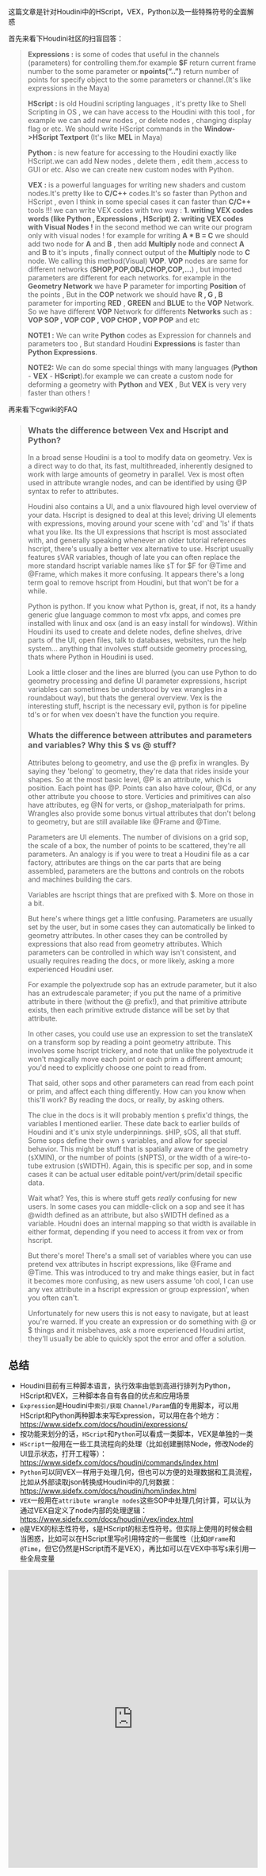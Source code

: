 这篇文章是针对Houdini中的HScript，VEX，Python以及一些特殊符号的全面解惑



首先来看下Houdini社区的扫盲回答：

> **Expressions :** is some of codes that useful in the channels (parameters) for controlling them.for example **$F** return current frame number to the some parameter or **npoints(“..”)** return number of points for specify object to the some parameters or channel.(It's like expressions in the Maya)
>
> **HScript :** is old Houdini scripting languages , it's pretty like to Shell Scripting in OS , we can have access to the Houdini with this tool , for example we can add new nodes , or delete nodes , changing display flag or etc.
> We should write HScript commands in the **Window->HScript Textport**
> (It's like **MEL** in Maya)
>
> **Python :** is new feature for accessing to the Houdini exactly like HScript.we can add New nodes , delete them , edit them ,access to GUI or etc.
> Also we can create new custom nodes with Python.
>
> **VEX :** is a powerful languages for writing new shaders and custom nodes.It's pretty like to **C/C++** codes.It's so faster than Python and HScript , even I think in some special cases it can faster than **C/C++** tools !!!
> we can write VEX codes with two way :
> **1. writing VEX codes words (like Python , Expressions , HScript)**
> **2. writing VEX codes with Visual Nodes !**
> in the second method we can write our program only with visual nodes !
> for example for writing **A \* B = C** we should add two node for **A** and **B** , then add **Multiply** node and connect **A** and **B** to it's inputs , finally connect output of the **Multiply** node to **C** node.
> We calling this method(Visual) **VOP**.
> **VOP** nodes are same for different networks (**SHOP,POP,OBJ,CHOP,COP,…**) , but imported parameters are different for each networks.
> for example in the **Geometry Network** we have **P** parameter for importing **Position** of the points , But in the **COP** network we should have **R , G , B** parameter for importing **RED** , **GREEN** and **BLUE** to the **VOP** Network.
> So we have different **VOP** Network for differents **Networks** such as :
> **VOP SOP , VOP COP , VOP CHOP , VOP POP** and etc
>
> 
> **NOTE1 :** We can write **Python** codes as Expression for channels and parameters too , But standard Houdini **Expressions** is faster than **Python Expressions**.
>
> **NOTE2:** We can do some special things with many languages (**Python** - **VEX** - **HScript**).for example we can create a custom node for deforming a geometry with **Python** and **VEX** , But **VEX** is very very faster than others !

再来看下cgwiki的FAQ

> ### Whats the difference between Vex and Hscript and Python?
>
> In a broad sense Houdini is a tool to modify data on geometry. Vex is a direct way to do that, its fast, multithreaded, inherently designed to work with large amounts of geometry in parallel. Vex is most often used in attribute wrangle nodes, and can be identified by using @P syntax to refer to attributes.
>
> Houdini also contains a UI, and a unix flavoured high level overview of your data. Hscript is designed to deal at this level; driving UI elements with expressions, moving around your scene with 'cd' and 'ls' if thats what you like. Its the UI expressions that hscript is most associated with, and generally speaking whenever an older tutorial references hscript, there's usually a better vex alternative to use. Hscript usually features `$`VAR variables, though of late you can often replace the more standard hscript variable names like `$`T for $F for @Time and @Frame, which makes it more confusing. It appears there's a long term goal to remove hscript from Houdini, but that won't be for a while.
>
> Python is python. If you know what Python is, great, if not, its a handy generic glue language common to most vfx apps, and comes pre installed with linux and osx (and is an easy install for windows). Within Houdini its used to create and delete nodes, define shelves, drive parts of the UI, open files, talk to databases, websites, run the help system... anything that involves stuff outside geometry processing, thats where Python in Houdini is used.
>
> Look a little closer and the lines are blurred (you can use Python to do geometry processing and define UI parameter expressions, hscript variables can sometimes be understood by vex wrangles in a roundabout way), but thats the general overview. Vex is the interesting stuff, hscript is the necessary evil, python is for pipeline td's or for when vex doesn't have the function you require.
>
> ### Whats the difference between attributes and parameters and variables? Why this $ vs @ stuff?
>
> Attributes belong to geometry, and use the @ prefix in wrangles. By saying they 'belong' to geometry, they're data that rides inside your shapes. So at the most basic level, @P is an attribute, which is position. Each point has @P. Points can also have colour, @Cd, or any other attribute you choose to store. Verticies and primitives can also have attributes, eg @N for verts, or @shop_materialpath for prims. Wrangles also provide some bonus virtual attributes that don't belong to geometry, but are still available like @Frame and @Time.
>
> Parameters are UI elements. The number of divisions on a grid sop, the scale of a box, the number of points to be scattered, they're all parameters. An analogy is if you were to treat a Houdini file as a car factory, attributes are things on the car parts that are being assembled, parameters are the buttons and controls on the robots and machines building the cars.
>
> Variables are hscript things that are prefixed with $. More on those in a bit.
>
> But here's where things get a little confusing. Parameters are usually set by the user, but in some cases they can automatically be linked to geometry attributes. In other cases they can be controlled by expressions that also read from geometry attributes. Which parameters can be controlled in which way isn't consistent, and usually requires reading the docs, or more likely, asking a more experienced Houdini user.
>
> For example the polyextrude sop has an extrude parameter, but it also has an extrudescale parameter; if you put the name of a primitive attribute in there (without the @ prefix!), and that primitive attribute exists, then each primitive extrude distance will be set by that attribute.
>
> In other cases, you could use use an expression to set the translateX on a transform sop by reading a point geometry attribute. This involves some hscript trickery, and note that unlike the polyextrude it won't magically move each point or each prim a different amount; you'd need to explicitly choose one point to read from.
>
> That said, other sops and other parameters can read from each point or prim, and affect each thing differently. How can you know when this'll work? By reading the docs, or really, by asking others.
>
> The clue in the docs is it will probably mention `$` prefix'd things, the variables I mentioned earlier. These date back to earlier builds of Houdini and it's unix style underpinnings. `$`HIP, `$`OS, all that stuff. Some sops define their own `$` variables, and allow for special behavior. This might be stuff that is spatially aware of the geometry (`$`XMIN), or the number of points (`$`NPTS), or the width of a wire-to-tube extrusion (`$`WIDTH). Again, this is specific per sop, and in some cases it can be actual user editable point/vert/prim/detail specific data.
>
> Wait what? Yes, this is where stuff gets *really* confusing for new users. In some cases you can middle-click on a sop and see it has @width defined as an attribute, but also `$`WIDTH defined as a variable. Houdni does an internal mapping so that width is available in either format, depending if you need to access it from vex or from hscript.
>
> But there's more! There's a small set of variables where you can use pretend vex attributes in hscript expressions, like @Frame and @Time. This was introduced to try and make things easier, but in fact it becomes more confusing, as new users assume 'oh cool, I can use any vex attribute in a hscript expression or group expression', when you often can't.
>
> Unfortunately for new users this is not easy to navigate, but at least you're warned. If you create an expression or do something with @ or $ things and it misbehaves, ask a more experienced Houdini artist, they'll usually be able to quickly spot the error and offer a solution.

## 总结

- Houdini目前有三种脚本语言，执行效率由低到高进行排列为Python，HScript和VEX，三种脚本各自有各自的优点和应用场景
- `Expression`是Houdini中`索引/获取` `Channel/Param`值的专用脚本，可以用HScript和Python两种脚本来写Expression，可以用在各个地方：https://www.sidefx.com/docs/houdini/expressions/
- 按功能来划分的话，`HScript`和`Python`可以看成一类脚本，VEX是单独的一类
- `HScript`一般用在一些工具流程向的处理（比如创建删除Node，修改Node的UI显示状态，打开工程等）：https://www.sidefx.com/docs/houdini/commands/index.html
- `Python`可以同VEX一样用于处理几何，但也可以方便的处理数据和工具流程，比如从外部读取json转换成Houdini中的几何数据：https://www.sidefx.com/docs/houdini/hom/index.html
- `VEX`一般用在`attribute wrangle nodes`这些SOP中处理几何计算，可以认为通过VEX自定义了node内部的处理逻辑：https://www.sidefx.com/docs/houdini/vex/index.html
- `@`是VEX的标志性符号，`$`是HScript的标志性符号。但实际上使用的时候会相当困惑，比如可以在HScript里写`@`引用特定的一些属性（比如`@Frame`和`@Time`，但它仍然是HScript而不是VEX），再比如可以在VEX中书写`$`来引用一些全局变量

<iframe id="embed_dom" name="embed_dom" frameborder="0" style="display:block;width:100%; height:600px;" src="https://www.processon.com/embed/625eb26d6376890727348155"></iframe>
